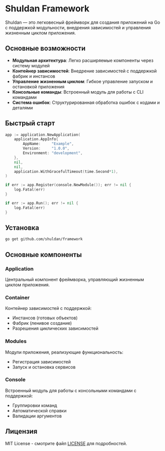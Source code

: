 # Shuldan Framework

Shuldan — это легковесный фреймворк для создания приложений на Go с поддержкой модульности, внедрения зависимостей и управления жизненным циклом приложения.

## Основные возможности

- **Модульная архитектура**: Легко расширяемые компоненты через систему модулей
- **Контейнер зависимостей**: Внедрение зависимостей с поддержкой фабрик и инстансов
- **Управление жизненным циклом**: Гибкое управление запуском и остановкой приложения
- **Консольные команды**: Встроенный модуль для работы с CLI командами
- **Система ошибок**: Структурированная обработка ошибок с кодами и деталями

## Быстрый старт

```go
app := application.NewApplication(
    application.AppInfo{
        AppName:     "Example",
        Version:     "1.0.0",
        Environment: "development",
    },
    nil,
    nil,
    application.WithGracefulTimeout(time.Second*1),
)

if err := app.Register(console.NewModule()); err != nil {
    log.Fatal(err)
}

if err := app.Run(); err != nil {
    log.Fatal(err)
}
```

## Установка

```bash
go get github.com/shuldan/framework
```

## Основные компоненты

### Application
Центральный компонент фреймворка, управляющий жизненным циклом приложения.

### Container
Контейнер зависимостей с поддержкой:
- Инстансов (готовых объектов)
- Фабрик (ленивое создание)
- Разрешения циклических зависимостей

### Modules
Модули приложения, реализующие функциональность:
- Регистрация зависимостей
- Запуск и остановка сервисов

### Console
Встроенный модуль для работы с консольными командами с поддержкой:
- Группировки команд
- Автоматической справки
- Валидации аргументов

## Лицензия

MIT License - смотрите файл [LICENSE](LICENSE) для подробностей.
